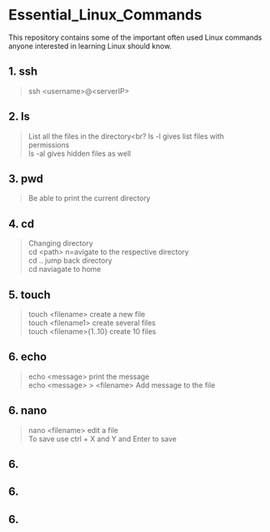 # Essential_Linux_Commands
This repository contains some of the important often used Linux commands anyone interested in learning Linux should know.
## 1. ssh
> ssh \<username>@\<serverIP>
## 2. ls
> List all the files in the directory<br?
> ls -l gives list files with permissions<br>
> ls -al gives hidden files as well<br>
## 3. pwd
> Be able to print the current directory
## 4. cd
> Changing directory<br>
> cd \<path>   n=avigate to the respective directory<br>
> cd ..        jump back directory<br>
> cd           naviagate to home
## 5. touch
> touch \<filename>  create a new file<br>
> touch \<filename1> <filename2>  create several files<br>
> touch \<filename>{1..10} create 10 files

## 6. echo
> echo \<message>  print the message<br>
> echo \<message>  \> \<filename> Add message to the file<br>
## 6. nano
> nano \<filename> edit a file<br>
> To save use ctrl + X and Y and Enter to save
## 6.
## 6.
## 6.
